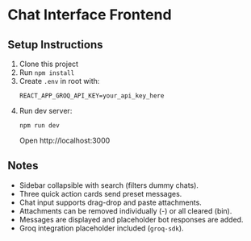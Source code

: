 # Chat Interface Frontend

## Setup Instructions

1. Clone this project
2. Run `npm install`
3. Create `.env` in root with:
   ```
   REACT_APP_GROQ_API_KEY=your_api_key_here
   ```
4. Run dev server:
   ```
   npm run dev
   ```
   Open http://localhost:3000

## Notes
- Sidebar collapsible with search (filters dummy chats).
- Three quick action cards send preset messages.
- Chat input supports drag-drop and paste attachments.
- Attachments can be removed individually (-) or all cleared (bin).
- Messages are displayed and placeholder bot responses are added.
- Groq integration placeholder included (`groq-sdk`).

